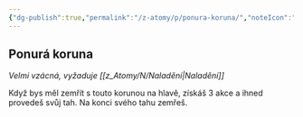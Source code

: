 ```yaml
---
{"dg-publish":true,"permalink":"/z-atomy/p/ponura-koruna/","noteIcon":""}
---
```


## Ponurá koruna  
*Velmi vzácná, vyžaduje [[z_Atomy/N/Naladění\|Naladění]]*

Když bys měl zemřít s touto korunou na hlavě, získáš 3 akce a ihned provedeš svůj tah. Na konci svého tahu zemřeš.